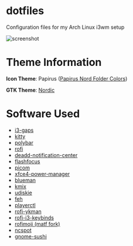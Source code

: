# dotfiles

Configuration files for my Arch Linux i3wm setup

![screenshot](https://quentinfanchiang.dev/static/assets/dotfiles.png)

# Theme Information

**Icon Theme**: Papirus ([Papirus Nord Folder Colors](https://github.com/Adapta-Projects/Papirus-Nord))

**GTK Theme**: [Nordic](https://github.com/EliverLara/Nordic/tree/v1.9.0)

# Software Used

* [i3-gaps](https://github.com/Airblader/i3)
* [kitty](https://sw.kovidgoyal.net/kitty/)
* [polybar](https://github.com/polybar/polybar)
* [rofi](https://archlinux.org/packages/community/x86_64/rofi/)
* [deadd-notification-center](https://github.com/phuhl/linux_notification_center)
* [flashfocus](https://github.com/fennerm/flashfocus)
* [picom](https://archlinux.org/packages/community/x86_64/picom/)
* [xfce4-power-manager](https://archlinux.org/packages/extra/x86_64/xfce4-power-manager/)
* [blueman](https://github.com/blueman-project/blueman)
* [kmix](https://archlinux.org/packages/extra/x86_64/kmix/)
* [udiskie](https://archlinux.org/packages/community/any/udiskie/)
* [feh](https://archlinux.org/packages/extra/x86_64/feh/)
* [playerctl](https://archlinux.org/packages/community/x86_64/playerctl/)
* [rofi-ykman](https://github.com/nukeop/rofi-ykman)
* [rofi-i3-keybinds](https://github.com/UserBlackBox/rofi-i3-keybinds)
* [rofimoji (matf fork)](https://git.teknik.io/matf/rofimoji/)
* [ncspot](https://github.com/hrkfdn/ncspot)
* [gnome-sushi](https://gitlab.gnome.org/GNOME/sushi)

